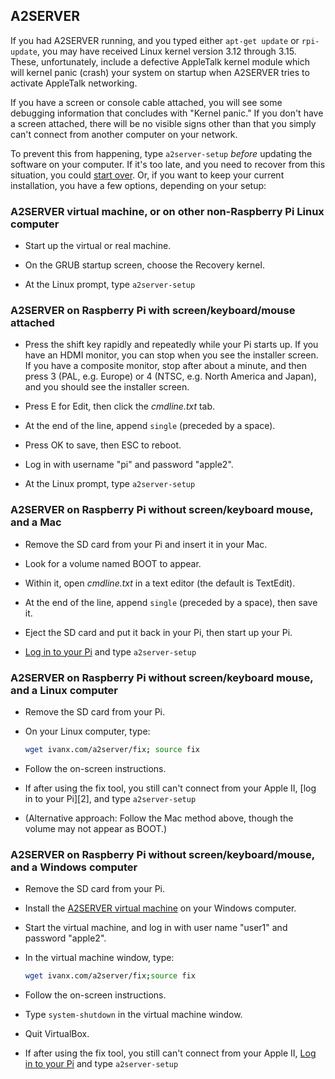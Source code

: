 ## A2SERVER

If you had A2SERVER running, and you typed either `apt-get update` or
`rpi-update`, you may have received Linux kernel version 3.12 through 3.15.
These, unfortunately, include a defective AppleTalk kernel module which will
kernel panic (crash) your system on startup when A2SERVER tries to activate
AppleTalk networking.

If you have a screen or console cable attached, you will see some debugging
information that concludes with "Kernel panic." If you don't have a screen
attached, there will be no visible signs other than that you simply can't
connect from another computer on your network.

To prevent this from happening, type `a2server-setup` *before* updating the
software on your computer. If it's too late, and you need to recover from
this situation, you could [start over][1]. Or, if you want to keep your
current installation, you have a few options, depending on your setup:


### A2SERVER virtual machine, or on other non-Raspberry Pi Linux computer

* Start up the virtual or real machine.

* On the GRUB startup screen, choose the Recovery kernel.

* At the Linux prompt, type `a2server-setup`


### A2SERVER on Raspberry Pi with screen/keyboard/mouse attached

* Press the shift key rapidly and repeatedly while your Pi starts up. If you
  have an HDMI monitor, you can stop when you see the installer screen. If you
  have a composite monitor, stop after about a minute, and then press 3 (PAL,
  e.g. Europe) or 4 (NTSC, e.g. North America and Japan), and you should see
  the installer screen.

* Press E for Edit, then click the *cmdline.txt* tab.

* At the end of the line, append `single` (preceded by a space).

* Press OK to save, then ESC to reboot.

* Log in with username "pi" and password "apple2".

* At the Linux prompt, type `a2server-setup`


### A2SERVER on Raspberry Pi without screen/keyboard mouse, and a Mac

* Remove the SD card from your Pi and insert it in your Mac.

* Look for a volume named BOOT to appear.

* Within it, open *cmdline.txt* in a text editor (the default is TextEdit).

* At the end of the line, append `single` (preceded by a space), then save it.

* Eject the SD card and put it back in your Pi, then start up your Pi.

* [Log in to your Pi](a2server_raspberrypi_login.md) and type `a2server-setup`


### A2SERVER on Raspberry Pi without screen/keyboard mouse, and a Linux computer

* Remove the SD card from your Pi.

* On your Linux computer, type:
  
  ~~~ bash
  wget ivanx.com/a2server/fix; source fix
  ~~~

* Follow the on-screen instructions.

* If after using the fix tool, you still can't connect from your Apple II,
  [log in to your Pi][2], and type `a2server-setup`

* (Alternative approach: Follow the Mac method above, though the volume may
  not appear as BOOT.)


### A2SERVER on Raspberry Pi without screen/keyboard/mouse, and a Windows computer

* Remove the SD card from your Pi.

* Install the [A2SERVER virtual machine](a2server_virtualbox.md) on your
  Windows computer.

* Start the virtual machine, and log in with user name "user1" and
  password "apple2".

* In the virtual machine window, type:

  ~~~ bash
  wget ivanx.com/a2server/fix;source fix
  ~~~

* Follow the on-screen instructions.

* Type `system-shutdown` in the virtual machine window.

* Quit VirtualBox.

* If after using the fix tool, you still can't connect from your Apple
  II, [Log in to your Pi](a2server_raspberrypi_login.md) and type
  `a2server-setup`


[1]: http://ivanx.com/a2server/
